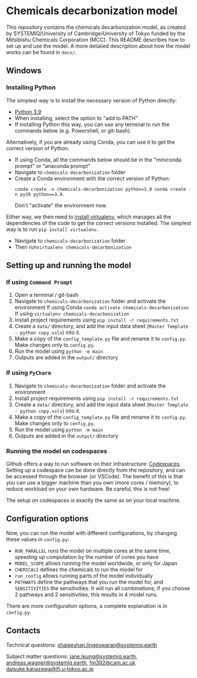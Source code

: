 # Chemicals decarbonization model
This repository contains the chemicals decarbonization model, as created by SYSTEMIQ/University of Cambridge/University of Tokyo funded by the Mitsibishu Chemicals Corporation (MCC).
This README describes how to set up and use the model. A more detailed description about how the model works can be found in `docs/`.

## Windows

### Installing Python

The simplest way is to install the necessary version of Python directly:
- [Python 3.9](https://www.python.org/downloads/release/python-39/)
- When installing, select the option to "add to PATH"
- If installing Python this way, you can use any terminal to run the commands below (e.g. Powershell, or git-bash).

Alternatively, if you are already using Conda, you can use it to get the correct version of Python.
- If using Conda, all the commands below should be in the "miniconda prompt" or "anaconda prompt"
- Navigate to `chemicals-decarbonization` folder
- Create a Conda environment with the correct version of Python:
  ```shell
  conda create -n chemicals-decarbonization python=3.9 conda create -n py39 python==3.9.
  ```
  Don't "activate" the environment now.

Either way, we then need to [install virtualenv](https://uoa-eresearch.github.io/eresearch-cookbook/recipe/2014/11/26/python-virtual-env/), which manages all the dependencies of the code to get the correct versions installed. The simplest way is to run `pip install virtualenv`.
- Navigate to `chemicals-decarbonization` folder
- Then run`virtualenv chemicals-decarbonization`

## Setting up and running the model


### If using `Command Prompt`

1. Open a terminal / git-bash
2. Navigate to `chemicals-decarbonization` folder and activate the environment
If using Conda
`conda activate chemicals-decarbonization`
If using 
`virtualenv chemicals-decarbonization`
3. Install project requirements using `pip install -r requirements.txt`
4. Create a `data/` directory, and add the input data sheet (`Master Template - python copy.xslx`) into it.
5. Make a copy of the `config_template.py` file and rename it to `config.py`. Make changes only to `config.py`.
6. Run the model using `python -m main`
7. Outputs are added in the `output/` directory

### If using `PyCharm`
1. Navigate to `chemicals-decarbonization` folder and activate the environment
2. Install project requirements using `pip install -r requirements.txt`
3. Create a `data/` directory, and add the input data sheet (`Master Template - python copy.xslx`) into it.
4. Make a copy of the `config_template.py` file and rename it to `config.py`. Make changes only to `config.py`.
5. Run the model using `python -m main`
6. Outputs are added in the `output/` directory


### Running the model on codespaces
Github offers a way to run software on their infrastructure: [Codespaces](https://github.com/features/codespaces). Setting up a codespace can be done directly from the repository, and can be accessed through the browser (or VSCode). The benefit of this is that you can use a bigger machine than you own (more cores / memory), to reduce workload on your own hardware. Be careful, this is not free!

The setup on codespaces is exactly the same as on your local machine.

## Configuration options
Now, you can run the model with different configurations, by changing these values in `config.py`:
- `RUN_PARALLEL` runs the model on multiple cores at the same time, speeding up computation by the number of cores you have 
- `MODEL_SCOPE` allows running the model worldwide, or only for Japan
- `CHEMICALS` defines the chemicals to run the model for
- `run_config` allows running parts of the model individually
- `PATHWAYS` define the pathways that you run the model for, and `SENSITIVITIES` the sensitivities. It will run all combinations; if you choose 2 pathways and 2 sensitivities, this results in 4 model runs. 

There are more configuration options, a complete explanation is in `config.py`.

## Contacts
Technical questions: [shajeeshan.lingeswaran@systemiq.earth](shajeeshan.lingeswaran@systemiq.earth) 

Subject matter questions: [jane.leung@systemiq.earth](jane.leung@systemiq.earth), [andreas.wagner@systemiq.earth](andreas.wagner@systemiq.earth), [fm392@cam.ac.uk](fm392@cam.ac.uk) [daisuke.kanazawa@ifi.u-tokyo.ac.jp](daisuke.kanazawa@ifi.u-tokyo.ac.jp)

